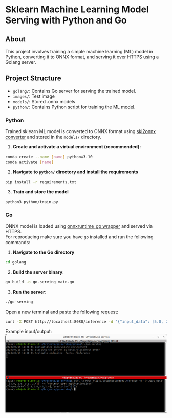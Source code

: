 # Sklearn Machine Learning Model Serving with Python and Go

## About
This project involves training a simple machine learning (ML) model in Python, converting it to ONNX format, and serving it over HTTPS using a Golang server.

## Project Structure

- `golang/`: Contains Go server for serving the trained model.
- `images/`: Test image
- `models/`: Stored .onnx models
- `python/`: Contains Python script for training the ML model.

### Python
Trained sklearn ML model is converted to ONNX format using [skl2onnx converter](https://onnx.ai/sklearn-onnx/) and stored in the `models/` directory. <br>
1. **Create and activate a virtual environment (recommended):**

```bash
conda create --name [name] python=3.10
conda activate [name]
```

2. **Navigate to `python/` directory and install the requirements**
```bash
pip install -r requirements.txt
```
3. **Train and store the model**
```bash
python3 python/train.py
```

### Go
ONNX model is loaded using [onnxruntime_go wrapper](https://github.com/yalue/onnxruntime_go/) and served via HTTPS.<br>
For reproducing make sure you have `go` installed and run the following commands:
1. **Navigate to the Go directory**
```bash
cd golang
```
2. **Build the server binary**:
```bash
go build -o go-serving main.go
```
3. **Run the server**:
```bash
./go-serving
```

Open a new terminal and paste the following request:
```bash
curl -X POST http://localhost:8080/inference -d '{"input_data": [5.8, 2.8, 5.1, 2.4]}' -H "Content-Type: application/json"
```

Example input/output:
![alt text](images/test.png)